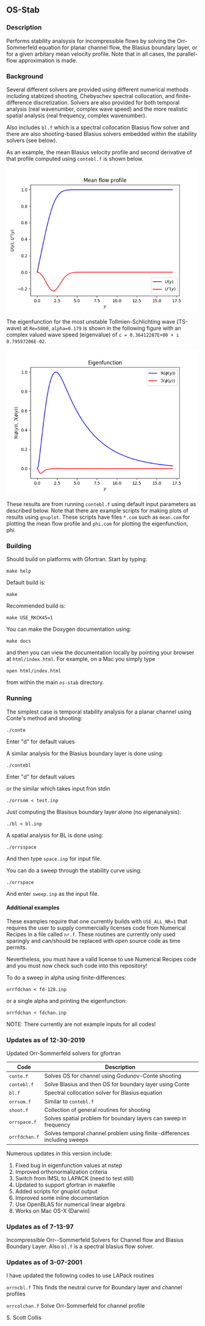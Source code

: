 ## OS-Stab

### Description

Performs stability analsysis for incompressible flows by solving the Orr-Sommerfeld equation 
for planar channel flow, the Blasius boundary layer, or for a given arbitary mean velocity
profile.  Note that in all cases, the parallel-flow approximation is made. 

### Background

Several different solvers are provided using different numerical methods including stablized
shooting, Chebyschev spectral collocation, and finite-difference discretization. Solvers
are also provided for both temporal analysis (real wavenumber, complex wave speed) and
the more realistic spatial analysis (real frequency, complex wavenumber).

Also includes `bl.f` which is a spectral collocation Blasius flow solver and there are 
also shooting-based Blasius solvers embedded within the stability solvers (see below).

As an example, the mean Blasius velocity profile and second derivative of that profile computed
using `contebl.f` is shown below.

![Mean Profile](https://github.com/sscollis/os-stab/blob/master/images/mean.png)

The eigenfunction for the most unstable Tollmien-Schlichting wave (TS-wave) at `Re=5800`, 
`alpha=0.179` is shown in the following figure with an complex valued wave speed 
(eigenvalue) of `c = 0.36412287E+00 + i 0.79597206E-02`.

![Eigenfunction](https://github.com/sscollis/os-stab/blob/master/images/phi.png)

These results are from running `contebl.f` using default input parameters as described below.
Note that there are example scripts for making plots of results using `gnuplot`.  These
scripts have files `*.com` such as `mean.com` for plotting the mean flow profile and 
`phi.com` for plotting the eigenfunction, phi.

### Building

Should build on platforms with Gfortran.  Start by typing:

    make help

Default build is:

    make 

Recommended build is:

    make USE_RKCK45=1

You can make the Doxygen documentation using:

    make docs

and then you can view the documentation locally by pointing your browser at
`html/index.html`. For example, on a Mac you simply type

    open html/index.html

from within the main `os-stab` directory.

### Running

The simplest case is temporal stability analysis for a planar channel using
Conte's method and shooting:

    ./conte

Enter "d" for default values 

A similar analysis for the Blasius boundary layer is done using:

    ./contebl

Enter "d" for default values 

or the similar which takes input fron stdin

    ./orrsom < test.inp

Just computing the Blasisus boundary layer alone (no eigenanalysis):

    ./bl < bl.inp

A spatial analysis for BL is done using:

    ./orrsspace 

And then type `space.inp` for input file.

You can do a sweep through the stability curve using:

    ./orrspace

And enter `sweep.inp` as the input file.

#### Additional examples

These examples require that one currently builds with `USE_ALL_NR=1` that 
requires the user to supply commercially licenses code from Numerical Recipes
in a file called `nr.f`.  These routines are currently only used sparingly and
can/should be replaced with open source code as time permits. 

Nevertheless, you must have a valid license to use Numerical Recipes code
and you must now check such code into this repository!

To do a sweep in alpha using finite-differences:

    orrfdchan < fd-128.inp

or a single alpha and printing the eigenfunction:

    orrfdchan < fdchan.inp

NOTE:  There currently are not example inputs for all codes!

### Updates as of 12-30-2019

Updated Orr-Sommerfeld solvers for gfortran 

  Code          |  Description
----------------|---------------------------------------------------------------------------
  `conte.f`     | Solves OS for channel using Godunov-Conte shooting
  `contebl.f`   | Solve Blasius and then OS for boundary layer using Conte
  `bl.f`        | Spectral collocation solver for Blasius equation
  `orrsom.f`    | Similar to `contebl.f`
  `shoot.f`     | Collection of general routines for shooting
  `orrspace.f`  | Solves spatial problem for boundary layers can sweep in frequency
  `orrfdchan.f` | Solves temporal channel problem using finite-differences including sweeps 

Numerous updates in this version include:

  1. Fixed bug in eigenfunction values at nstep
  2. Improved orthonormalization criteria
  3. Switch from IMSL to LAPACK (need to test still)
  4. Updated to support gfortran in makefile
  5. Added scripts for gnuplot output
  6. Improved some inline documentation
  7. Use OpenBLAS for numerical linear algebra
  8. Works on Mac OS-X (Darwin)

### Updates as of 7-13-97

Incompressible Orr--Sommerfeld Solvers for Channel flow and Blasius Boundary
Layer.  Also `bl.f` is a spectral blasius flow solver.

### Updates as of 3-07-2001

I have updated the following codes to use LAPack routines

`orrncbl.f`	This finds the neutral curve for Boundary layer and
channel profiles

`orrcolchan.f`	Solve Orr-Sommerfeld for channel profile

S. Scott Collis
